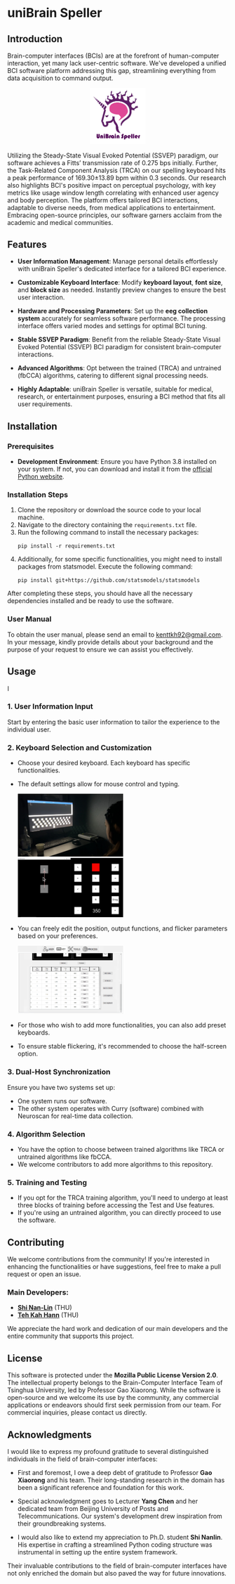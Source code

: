 

# uniBrain Speller

## Introduction

Brain-computer interfaces (BCIs) are at the forefront of human-computer interaction, yet many lack user-centric software. We've developed a unified BCI software platform addressing this gap, streamlining everything from data acquisition to command output. 

<p align="center">
  <img src="pictures/uni-brain-speller-logo.png" width="25%">
</p>

Utilizing the Steady-State Visual Evoked Potential (SSVEP) paradigm, our software achieves a Fitts’ transmission rate of 0.275 bps initially. Further, the Task-Related Component Analysis (TRCA) on our spelling keyboard hits a peak performance of 169.30±13.89 bpm within 0.3 seconds. Our research also highlights BCI's positive impact on perceptual psychology, with key metrics like usage window length correlating with enhanced user agency and body perception. The platform offers tailored BCI interactions, adaptable to diverse needs, from medical applications to entertainment. Embracing open-source principles, our software garners acclaim from the academic and medical communities.

## Features

- **User Information Management**: Manage personal details effortlessly with uniBrain Speller's dedicated interface for a tailored BCI experience.

- **Customizable Keyboard Interface**: Modify **keyboard layout**, **font size**, and **block size** as needed. Instantly preview changes to ensure the best user interaction.

- **Hardware and Processing Parameters**: Set up the **eeg collection system** accurately for seamless software performance. The processing interface offers varied modes and settings for optimal BCI tuning.

- **Stable SSVEP Paradigm**: Benefit from the reliable Steady-State Visual Evoked Potential (SSVEP) BCI paradigm for consistent brain-computer interactions.

- **Advanced Algorithms**: Opt between the trained (TRCA) and untrained (fbCCA) algorithms, catering to different signal processing needs.

- **Highly Adaptable**: uniBrain Speller is versatile, suitable for medical, research, or entertainment purposes, ensuring a BCI method that fits all user requirements.

## Installation

### Prerequisites
- **Development Environment**: Ensure you have Python 3.8 installed on your system. If not, you can download and install it from the [official Python website](https://www.python.org/downloads/).

### Installation Steps
1. Clone the repository or download the source code to your local machine.
2. Navigate to the directory containing the `requirements.txt` file.
3. Run the following command to install the necessary packages:
   ```
   pip install -r requirements.txt
   ```
4. Additionally, for some specific functionalities, you might need to install packages from statsmodel. Execute the following command:
   ```
   pip install git+https://github.com/statsmodels/statsmodels
   ```

After completing these steps, you should have all the necessary dependencies installed and be ready to use the software.

### User Manual

To obtain the user manual, please send an email to kenttkh92@gmail.com. In your message, kindly provide details about your background and the purpose of your request to ensure we can assist you effectively.

## Usage

I

### 1. User Information Input
Start by entering the basic user information to tailor the experience to the individual user.

### 2. Keyboard Selection and Customization
- Choose your desired keyboard. Each keyboard has specific functionalities.
- The default settings allow for mouse control and typing.
  
  <img src="pictures/IMG_3326.jpg" width="50%">
  <img src="pictures/mouse-control-experiment.png" width="50%">

- You can freely edit the position, output functions, and flicker parameters based on your preferences.

  <img src="pictures/ui-page-keys-b.png" width="50%">

- For those who wish to add more functionalities, you can also add preset keyboards.
- To ensure stable flickering, it's recommended to choose the half-screen option.

### 3. Dual-Host Synchronization
Ensure you have two systems set up:
- One system runs our software.
- The other system operates with Curry (software) combined with Neuroscan for real-time data collection.

### 4. Algorithm Selection
- You have the option to choose between trained algorithms like TRCA or untrained algorithms like fbCCA.
- We welcome contributors to add more algorithms to this repository.

### 5. Training and Testing
- If you opt for the TRCA training algorithm, you'll need to undergo at least three blocks of training before accessing the Test and Use features.
- If you're using an untrained algorithm, you can directly proceed to use the software.

## Contributing

We welcome contributions from the community! If you're interested in enhancing the functionalities or have suggestions, feel free to make a pull request or open an issue.

### Main Developers:
- [**Shi Nan-Lin**](https://github.com/ShinlDiego) (THU)
- [**Teh Kah Hann**](https://github.com/Kahhann92) (THU)

We appreciate the hard work and dedication of our main developers and the entire community that supports this project.

## License

This software is protected under the **Mozilla Public License Version 2.0**. The intellectual property belongs to the Brain-Computer Interface Team of Tsinghua University, led by Professor Gao Xiaorong. While the software is open-source and we welcome its use by the community, any commercial applications or endeavors should first seek permission from our team. For commercial inquiries, please contact us directly.

## Acknowledgments

I would like to express my profound gratitude to several distinguished individuals in the field of brain-computer interfaces:

- First and foremost, I owe a deep debt of gratitude to Professor **Gao Xiaorong** and his team. Their long-standing research in the domain has been a significant reference and foundation for this work.

- Special acknowledgment goes to Lecturer **Yang Chen** and her dedicated team from Beijing University of Posts and Telecommunications. Our system's development drew inspiration from their groundbreaking systems.

- I would also like to extend my appreciation to Ph.D. student **Shi Nanlin**. His expertise in crafting a streamlined Python coding structure was instrumental in setting up the entire system framework.

Their invaluable contributions to the field of brain-computer interfaces have not only enriched the domain but also paved the way for future innovations.
